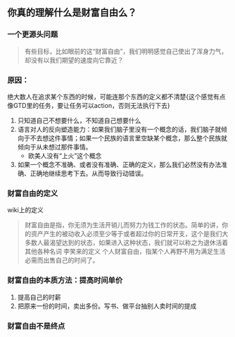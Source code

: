 
## 你真的理解什么是财富自由么？
### 一个更源头问题
> 有些目标，比如眼前的这“财富自由”，我们明明感觉自己使出了浑身力气，却没有以我们期望的速度向它靠近？
### 原因：
绝大数人在追求某个东西的时候，可能连那个东西的定义都不清楚{这个感觉有点像GTD里的任务，要让任务可以action，否则无法执行下去}
1. 只知道自己不想要什么，不知道自己想要什么
2. 语言对人的反向塑造能力：如果我们脑子里没有一个概念的话，我们脑子就倾向于不去想这件事情；如果一个民族的语言里空缺某个概念，那么整个民族就倾向于从未想过那件事情。
	- 欧美人没有“上火”这个概念
3. 如果一个概念不准确、或者没有准确、正确的定义，那么我们必然没有办法准确、正确地继续思考下去。从而导致行动错误。 

### 财富自由的定义
wiki上的定义
>  财富自由是指，你无须为生活开销儿而努力为钱工作的状态。简单的讲，你的资产产生的被动收入必须至少等于或者超过你的日常开支，这个是我们大多数人最渴望达到的状态，如果进入这种状态，我们就可以称之为退休活着其他各种名词
李笑来的定义
>  个人财富自由，指某个人再野不用为满足生活必需而出售自己的时间了。

### 财富自由的本质方法：提高时间单价
1. 提高自己的时薪
2. 把原来一份的时间，卖出多份。写书、做平台抽别人卖时间的提成

### 财富自由不是终点
